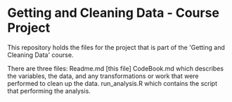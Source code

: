 # Getting and Cleaning Data - Course Project

This repository holds the files for the project that is part of the 'Getting and Cleaning Data' course.

There are three files:
  Readme.md [this file]
  CodeBook.md which describes the variables, the data, and any transformations or work that were performed to clean up the data.
  run_analysis.R which contains the script that performing the analysis.

